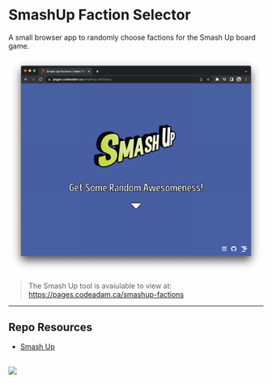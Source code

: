 # SmashUp Faction Selector

A small browser app to randomly choose factions for the Smash Up board game.

![SmashUp Faction Selector](_readme/screenshot-smashup.png)

> The Smash Up tool is avaiulable to view at:  
> https://pages.codeadam.ca/smashup-factions

---

## Repo Resources

- [Smash Up](https://www.alderac.com/smash-up-home/)

<br>
<a href="https://codeadam.ca">
<img src="https://cdn.codeadam.ca/images@1.0.0/codeadam-logo-coloured-horizontal.png" width="200">
</a>
